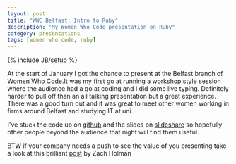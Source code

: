 ```yaml
---
layout: post
title: "WWC Belfast: Intro to Ruby"
description: "My Women Who Code presentation on Ruby"
category: presentations 
tags: [women who code, ruby]
---
```

{% include JB/setup %}

At the start of January I got the chance to present at the Belfast branch of [Women Who Code](http://womenwhocode.co.uk/).It was my first go at running a workshop style session where the audience had a go at coding and I did some live typing. Definitely harder to pull off than an all talking presentation but a great experience. There was a good turn out and it was great to meet other women working in firms around Belfast and studying IT at uni. 

I've stuck the code up on [github](https://github.com/heatherjc07/RubyIntroduction) and the slides on [slideshare](http://www.slideshare.net/heathercampbell9822/intro-to-ruby-29818809) so hopefully other people beyond the audience that night will find them useful.

BTW if your company needs a push to see the value of you presenting take a look at this brilliant [post](http://zachholman.com/posts/github-speaking-culture/) by Zach Holman